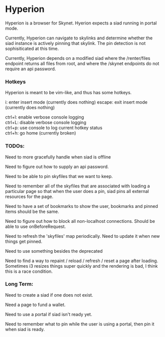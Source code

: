# Hyperion

Hyperion is a browser for Skynet. Hyerion expects a siad running in portal mode.

Currently, Hyperion can navigate to skylinks and determine whether the siad
instance is actively pinning that skylink. The pin detection is not
sophisiticated at this time.

Currently, Hyperion depends on a modified siad where the /renter/files endpoint
returns all files from root, and where the /skynet endpoints do not require an
api password.

### Hotkeys

Hyperion is meant to be vim-like, and thus has some hotkeys.

i: enter insert mode (currently does nothing)
escape: exit insert mode (currently does nothing)

ctrl+l: enable verbose console logging  
ctrl+L: disable verbose console logging  
ctrl+p: use console to log current hotkey status  
ctrl+h: go home (currently broken)  

### TODOs:

Need to more gracefully handle when siad is offline

Need to figure out how to supply an api password.

Need to be able to pin skyfiles that we want to keep.

Need to remember all of the skyfiles that are associated with loading a
particular page so that when the user does a pin, siad pins all external
resources for the page.

Need to have a set of bookmarks to show the user, bookmarks and pinned items
should be the same.

Need to figure out how to block all non-localhost connections. Should be able to
use onBeforeRequest.

Need to refresh the 'skyfiles' map periodically. Need to update it when new
things get pinned.

Need to use something besides the deprecated 

Need to find a way to repaint / reload / refresh / reset a page after loading.
Sometimes i3 resizes things super quickly and the rendering is bad, I think this
is a race condition.

### Long Term:

Need to create a siad if one does not exist.

Need a page to fund a wallet.

Need to use a portal if siad isn't ready yet.

Need to remember what to pin while the user is using a portal,  then pin it when
siad is ready.
